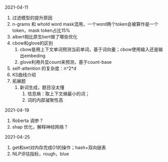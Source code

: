2021-04-11

1. 过滤模型的提升原因
2. n-grams 和 whold word mask混用，一个word两个token会被算作是一个token，mask token占比15%
3. albert相比原生bert做了哪些优化
4. cbow和glove的区别
   1. cbow是用上下文单词预测当前单词，基于词向量；cbow使用输入还是输出embeding
   2. glove利用共显count来预测，基于count-base
5. self-attention 的复杂度：n^2*d
6. KS曲线介绍
7. 拓展题
   1. 新词生成，题目没太懂
      1. 信息熵：取上下文熵最小的词；
      2. 词的内部凝聚性高



2021-04-19

1. Roberta 调参？
2. shap 优化，解释神经网络？



2021-04-25

1. get和set对内存完成O1的操作；hash+双向链表
2. NLP评估指标，rough，blue

